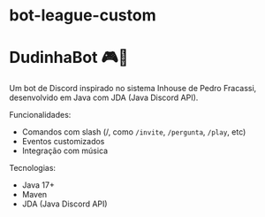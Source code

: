 # bot-league-custom
# DudinhaBot 🎮🤖

Um bot de Discord inspirado no sistema Inhouse de Pedro Fracassi, desenvolvido em Java com JDA (Java Discord API).

  Funcionalidades:
- Comandos com slash (/, como `/invite`, `/pergunta`, `/play`, etc)
- Eventos customizados
- Integração com música 


 Tecnologias:
- Java 17+
- Maven
- JDA (Java Discord API)

